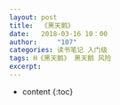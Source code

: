 ```yaml
---
layout: post
title:  《黑天鹅》
date:   2018-03-16 10：00
author:     "107"
categories: 读书笔记 入门级
tags: H《黑天鹅》 黑天鹅 风险
excerpt:  
---
```

* content
{:toc}

